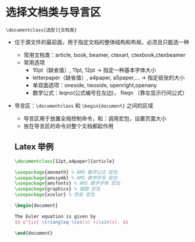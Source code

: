 # 选择文档类与导言区

`\documentclass[选型]{文档类}`

- 位于源文件的最前面，用于指定文档的整体结构和布局，必须且只能选一种
  - 常用文档类：article, book, beamer, ctexart, ctexbook,ctexbeamer
  - 常用选项
    - 10pt（缺省值）, 11pt, 12pt $\rightarrow$ 指定一种基本字体大小
    - letterpaper（缺省值）, a4paper, a5paper,... $\rightarrow$ 指定纸张的大小
    - 单双面选项：oneside, twoside, openright,openany
    - 数学公式：leqno(公式编号在左边)， fleqn （靠左显示行间公式）
- 导言区：`\documentclass` 和 `\begin{document}` 之间的区域
  - 导言区用于放置全局控制命令，和：调用宏包，设置页面大小
  - 放在导言区的命令对整个文档都起作用

  ## Latex 举例

  ```latex
  \documentclass[12pt,a4paper]{article}

  \usepackage{amsmath} % AMS 数学公式 宏包
  \usepackage{amssymb} % AMS 数学符号 宏包
  \usepackage{amsfonts} % AMS 数学字体 宏包
  \usepackage{graphicx} % 插图 宏包
  \usepackage{xcolor} % 色彩 宏包

  \begin{document}

  The Euler equation is given by
  $$ e^{ix} \triangleq \cos(x) +i\sin(x). $$

  \end{document}
  ```

